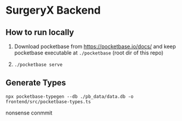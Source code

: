 # SurgeryX Backend

## How to run locally

1. Download pocketbase from https://pocketbase.io/docs/ and keep pocketbase executable at `./pocketbase` (root dir of this repo)

2. `./pocketbase serve`

## Generate Types

```
npx pocketbase-typegen --db ./pb_data/data.db -o frontend/src/pocketbase-types.ts
```

nonsense conmmit